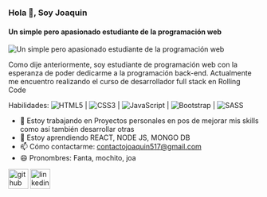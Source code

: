 ### Hola 👋, Soy Joaquin
#### Un simple pero apasionado estudiante de la programación web
![Un simple pero apasionado estudiante de la programación web](https://imgs.search.brave.com/J6rW3SZiBEtvB5eU-nbuWEyW6kdjySztPwU1uBJ3n88/rs:fit:1200:1200:1/g:ce/aHR0cHM6Ly9pbWFn/ZXMuZGVzaWdudHJl/bmRzLmNvbS93cC1j/b250ZW50L3VwbG9h/ZHMvMjAxNS8xMi8x/MDA2NDYyMy9TcGFj/ZS1CYWNrZ3JvdW5k/czE1LmpwZw)

Como dije anteriormente, soy estudiante de programación web con la esperanza de poder dedicarme a la programación back-end. Actualmente me encuentro realizando el curso de desarrollador full stack en Rolling Code

Habilidades: ![HTML5](https://img.shields.io/badge/html5-%23E34F26.svg?style=for-the-badge&logo=html5&logoColor=white) | ![CSS3](https://img.shields.io/badge/css3-%231572B6.svg?style=for-the-badge&logo=css3&logoColor=white) | ![JavaScript](https://img.shields.io/badge/javascript-%23323330.svg?style=for-the-badge&logo=javascript&logoColor=%23F7DF1E) | ![Bootstrap](https://img.shields.io/badge/bootstrap-%23563D7C.svg?style=for-the-badge&logo=bootstrap&logoColor=white) | ![SASS](https://img.shields.io/badge/SASS-hotpink.svg?style=for-the-badge&logo=SASS&logoColor=white)

- 🔭 Estoy trabajando en Proyectos personales en pos de mejorar mis skills como así también desarrollar otras 
- 🌱 Estoy aprendiendo REACT, NODE JS, MONGO DB 
- 📫 Cómo contactarme: contactojoaquin517@gmail.com 
- 😄 Pronombres: Fanta, mochito, joa 


[<img src='https://cdn.jsdelivr.net/npm/simple-icons@3.0.1/icons/github.svg' alt='github' height='40'>](https://github.com/https://github.com/Fanta-97)  [<img src='https://cdn.jsdelivr.net/npm/simple-icons@3.0.1/icons/linkedin.svg' alt='linkedin' height='40'>](https://www.linkedin.com/in/https://www.linkedin.com/in/joaquin-navarro-6a432a268//)  

